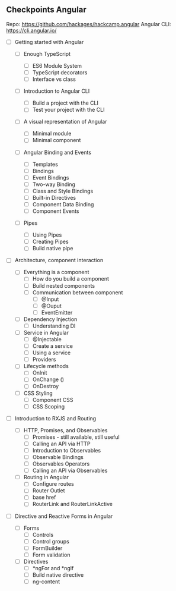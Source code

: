 ## Checkpoints Angular

Repo: https://github.com/hackages/hackcamp.angular
Angular CLI: https://cli.angular.io/

- [ ] Getting started with Angular

  - [ ] Enough TypeScript

    - [ ] ES6 Module System
    - [ ] TypeScript decorators
    - [ ] Interface vs class

  - [ ] Introduction to Angular CLI

    - [ ] Build a project with the CLI
    - [ ] Test your project with the CLI

  - [ ] A visual representation of Angular

    - [ ] Minimal module
    - [ ] Minimal component

  - [ ] Angular Binding and Events

    - [ ] Templates
    - [ ] Bindings
    - [ ] Event Bindings
    - [ ] Two-way Binding
    - [ ] Class and Style Bindings
    - [ ] Built-in Directives
    - [ ] Component Data Binding
    - [ ] Component Events

  - [ ] Pipes
    - [ ] Using Pipes
    - [ ] Creating Pipes
    - [ ] Build native pipe

- [ ] Architecture, component interaction
  - [ ] Everything is a component
    - [ ] How do you build a component
    - [ ] Build nested components
    - [ ] Communication between component
      - [ ] @Input
      - [ ] @Ouput
      - [ ] EventEmitter
  - [ ] Dependency Injection
    - [ ] Understanding DI
  - [ ] Service in Angular
    - [ ] @Injectable
    - [ ] Create a service
    - [ ] Using a service
    - [ ] Providers
  - [ ] Lifecycle methods
    - [ ] OnInit
    - [ ] OnChange ()
    - [ ] OnDestroy
  - [ ] CSS Styling
    - [ ] Component CSS
    - [ ] CSS Scoping
- [ ] Introduction to RXJS and Routing
  - [ ] HTTP, Promises, and Observables
    - [ ] Promises - still available, still useful
    - [ ] Calling an API via HTTP
    - [ ] Introduction to Observables
    - [ ] Observable Bindings
    - [ ] Observables Operators
    - [ ] Calling an API via Observables
  - [ ] Routing in Angular
    - [ ] Configure routes
    - [ ] Router Outlet
    - [ ] base href
    - [ ] RouterLink and RouterLinkActive
- [ ] Directive and Reactive Forms in Angular
  - [ ] Forms
    - [ ] Controls
    - [ ] Control groups
    - [ ] FormBuilder
    - [ ] Form validation
  - [ ] Directives
    - [ ] *ngFor and *ngIf
    - [ ] Build native directive
    - [ ] ng-content
